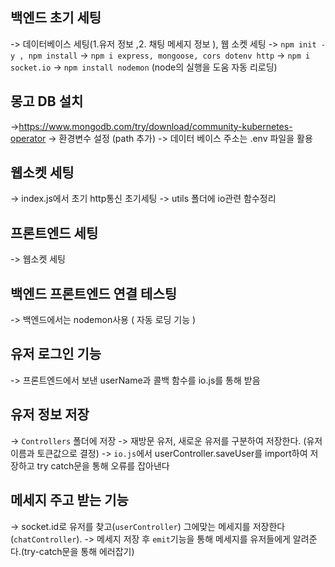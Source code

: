 ## 백엔드 초기 세팅

-> 데이터베이스 세팅(1.유저 정보 ,2. 채팅 메세지 정보 ), 웹 소켓 세팅 
-> `npm init -y , npm install`
-> `npm i express, mongoose, cors dotenv http`
-> `npm i socket.io`
-> `npm install nodemon` (node의 실행을 도움 자동 리로딩)

## 몽고 DB 설치 
->https://www.mongodb.com/try/download/community-kubernetes-operator
-> 환경변수 설정 (path 추가)
-> 데이터 베이스 주소는 .env 파일을 활용 

## 웹소켓 세팅
 -> index.js에서 초기 http통신 초기세팅 
 -> utils 폴더에 io관련 함수정리 

## 프론트엔드 세팅 

 -> 웹소켓 세팅 

## 백엔드 프론트엔드 연결 테스팅 

-> 백엔드에서는 nodemon사용 ( 자동 로딩 기능 )

## 유저 로그인 기능 

-> 프론트엔드에서 보낸 userName과 콜백 함수를 io.js를 통해 받음 

## 유저 정보 저장 
-> `Controllers` 폴더에 저장 
-> 재방문 유저, 새로운 유저를 구분하여 저장한다. (유저이름과 토큰값으로 결정)
-> `io.js`에서 userController.saveUser를 import하여 저장하고 try catch문을 통해 오류를 잡아낸다 


## 메세지 주고 받는 기능 
 -> socket.id로 유저를 찾고(`userController`) 그에맞는 메세지를 저장한다(`chatController`).
 -> 메세지 저장 후 `emit`기능을 통해 메세지를 유저들에게 알려준다.(try-catch문을 통해 에러잡기)
